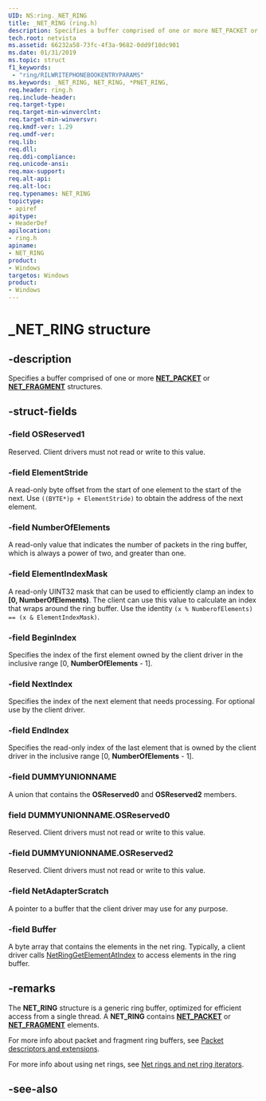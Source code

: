 ```yaml
---
UID: NS:ring._NET_RING
title: _NET_RING (ring.h)
description: Specifies a buffer comprised of one or more NET_PACKET or NET_FRAGMENT structures.
tech.root: netvista
ms.assetid: 66232a58-73fc-4f3a-9682-0dd9f10dc901
ms.date: 01/31/2019
ms.topic: struct
f1_keywords:
 - "ring/RILWRITEPHONEBOOKENTRYPARAMS"
ms.keywords: _NET_RING, NET_RING, *PNET_RING, 
req.header: ring.h
req.include-header:
req.target-type:
req.target-min-winverclnt:
req.target-min-winversvr:
req.kmdf-ver: 1.29
req.umdf-ver:
req.lib:
req.dll:
req.ddi-compliance:
req.unicode-ansi:
req.max-support:
req.alt-api:
req.alt-loc:
req.typenames: NET_RING
topictype: 
- apiref
apitype: 
- HeaderDef
apilocation: 
- ring.h
apiname: 
- NET_RING
product:
- Windows
targetos: Windows
product:
- Windows
---
```


# _NET_RING structure

## -description



Specifies a buffer comprised of one or more [**NET_PACKET**](../packet/ns-packet-_net_packet.md) or [**NET_FRAGMENT**](../fragment/ns-fragment-_net_fragment.md) structures.

## -struct-fields

### -field OSReserved1
Reserved. Client drivers must not read or write to this value.
 
### -field ElementStride
A read-only byte offset from the start of one element to the start of the next. Use `((BYTE*)p + ElementStride)` to obtain the address of the next element.
 
### -field NumberOfElements
A read-only value that indicates the number of packets in the ring buffer, which is always a power of two, and greater than one.
 
### -field ElementIndexMask
A read-only UINT32 mask that can be used to efficiently clamp an index to **[0, NumberOfElements)**. The client can use this value to calculate an index that wraps around the ring buffer. Use the identity `(x % NumberofElements) == (x & ElementIndexMask)`.
 
### -field BeginIndex
Specifies the index of the first element owned by the client driver in the inclusive range [0, **NumberOfElements** - 1].
 
### -field NextIndex
Specifies the index of the next element that needs processing. For optional use by the client driver.
 
### -field EndIndex
Specifies the read-only index of the last element that is owned by the client driver in the inclusive range [0, **NumberOfElements** - 1].

### -field DUMMYUNIONNAME

A union that contains the **OSReserved0** and **OSReserved2** members.

### field DUMMYUNIONNAME.OSReserved0

Reserved. Client drivers must not read or write to this value.

### -field DUMMYUNIONNAME.OSReserved2
Reserved. Client drivers must not read or write to this value.
 
### -field NetAdapterScratch
A pointer to a buffer that the client driver may use for any purpose.
 
### -field Buffer
A byte array that contains the elements in the net ring. Typically, a client driver calls [NetRingGetElementAtIndex](../ring/nf-ring-netringgetelementatindex.md) to access elements in the ring buffer.

## -remarks

The **NET_RING** structure is a generic ring buffer, optimized for efficient access from a single thread. A **NET_RING** contains [**NET_PACKET**](../packet/ns-packet-_net_packet.md) or [**NET_FRAGMENT**](../fragment/ns-fragment-_net_fragment.md) elements.

For more info about packet and fragment ring buffers, see [Packet descriptors and extensions](https://docs.microsoft.com/windows-hardware/drivers/netcx/packet-descriptors-and-extensions#storage-of-packet-descriptors).

For more info about using net rings, see [Net rings and net ring iterators](https://docs.microsoft.com/windows-hardware/drivers/netcx/net-rings-and-net-ring-iterators).

## -see-also
